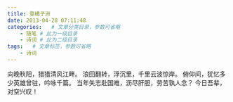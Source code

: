 ```yaml
---
title: 登橘子洲
date: 2013-04-28 07:11:48
categories:   # 文章分类目录，参数可省略
    - 随笔 # 此为一级目录
    - 诗词 # 此为二级目录
tags:   # 文章标签，参数可省略
    - 诗词
---
```

向晚秋阳，猎猎清风江畔。
浪回翻转，浮沉里，千里云波惊岸。
俯仰间，犹忆多少英雄曾驻，吟咏千篇。
当年矢志赴国难，沥尽肝胆，劳苦孰人念？
今日吾辈，对空兴叹！
